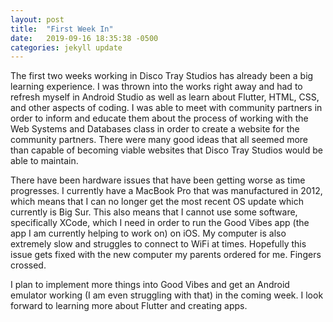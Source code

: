 ```yaml
---
layout: post
title:  "First Week In"
date:   2019-09-16 18:35:38 -0500
categories: jekyll update
---
```

The first two weeks working in Disco Tray Studios has already been a big learning experience. I was thrown into the works right away and had to refresh myself in Android
Studio as well as learn about Flutter, HTML, CSS, and other aspects of coding. I was
able to meet with community partners in order to inform and educate them about the
process of working with the Web Systems and Databases class in order to create
a website for the community partners. There were many good ideas that all seemed more than
capable of becoming viable websites that Disco Tray Studios would be able to maintain.

There have been hardware issues that have been getting worse as time progresses.
I currently have a MacBook Pro that was manufactured in 2012, which means that
I can no longer get the most recent OS update which currently is Big Sur. This also
means that I cannot use some software, specifically XCode, which I need in order
to run the Good Vibes app (the app I am currently helping to work on) on iOS.
My computer is also extremely slow and struggles to connect to WiFi at times.
Hopefully this issue gets fixed with the new computer my parents ordered for
me. Fingers crossed.

I plan to implement more things into Good Vibes and get an Android emulator working
(I am even struggling with that) in the coming week. I look forward to learning more
about Flutter and creating apps.
